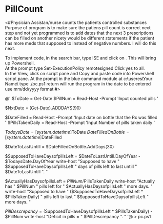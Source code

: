 # PillCount
<#Physician Assistan/nurse counts the patients controlled substances
Purpose of program is to make sure the patiens pill count is correct
next step and not yet programmed is to add dates that the next 3 prescriptions can be filled on
another nicety would be different statements if the patient has more meds that supposed to
instead of negative numbers. I will do this next. 
 
To implement code, in the search bar, type ISE and click on <Run as administrator>.
This will bring up Powershell.  
At the prompt type Set-ExecutionPolicy remotesigned
Click yes to all.  
 In the View, click on script pane and Copy and paste
 code into Powershell script pane.
At the prompt in the blue command module at  c:\useres\Your Name\ 
type 
./pc.ps1 
return will run the program
in the date to be entered use mm/dd/yyyy format #>

@'
$ToDate = Get-Date
$PillNum = Read-Host -Prompt 'Input counted pills '

$NxtDate = (Get-Date).ADDDAYS(90)

$DateFilled = Read-Host -Prompt 'Input date on bottle that the Rx was filled '
$PillsTakenDaily = Read-Host -Prompt 'Input Number of pills taken daily '

$TodaysDate = [system.datetime]$ToDate
$DateFilledOnBottle = [system.datetime]$DateFilled


$DateToLastUntill = $DateFilledOnBottle.AddDays(30)


$SupposedToHaveDaysofpillsLeft =  $DateToLastUntill.DayOfYear - $TodaysDate.DayOfYear
write-host "Supposed to have " $SupposedToHaveDaysofpillsLeft " days of pills left to last untill " $DateToLastUntill ".  "


$ActuallyHasDaysofpillsLeft = $PillNum /$PillsTakenDaily
write-host "Actually has " $PillNum " pills left for "  $ActuallyHasDaysofpillsLeft " more days. "
write-host "Supposed to have " ($SupposedToHaveDaysofpillsLeft * $PillsTakenDaily) " pills left to last "  $SupposedToHaveDaysofpillsLeft " more days.  "

$PillDescrepancy = ($SupposedToHaveDaysofpillsLeft * $PillsTakenDaily) - $PillNum
write-host "Deficit in pills = "  $PillDescrepancy ". "
'@ > pc.ps1
